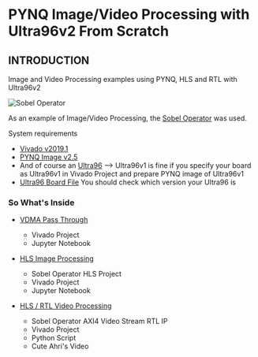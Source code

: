 # PYNQ Image/Video Processing with Ultra96v2 From Scratch

## INTRODUCTION

Image and Video Processing examples using PYNQ, HLS and RTL with Ultra96v2

![Sobel Operator](/used_images/sobel_edge.png)

As an example of Image/Video Processing, the [Sobel Operator](https://en.wikipedia.org/wiki/Sobel_operator "Sobel Operator") was used.

System requirements
-  [Vivado v2019.1](https://www.xilinx.com/support/download/index.html/content/xilinx/en/downloadNav/vivado-design-tools/2019-1.html "Vivado")
-  [PYNQ Image v2.5](http://www.pynq.io/board.html "PYNQ")
- And of course an [Ultra96](http://zedboard.org/product/ultra96 "Ultra96") --> Ultra96v1 is fine if you specify your board as Ultra96v1 in Vivado Project and prepare PYNQ image of Ultra96v1
- [Ultra96 Board File](https://github.com/Avnet/bdf "Ultra96 Board File") You should check which version your Ultra96 is

### So What's Inside

- [VDMA Pass Through](1.VDMA_PASS_THROUGH "VDMA PASS THROUGH")
  - Vivado Project
  - Jupyter Notebook
  
- [HLS Image Processing]()
  - Sobel Operator HLS Project
  - Vivado Project
  - Jupyter Notebook

- [HLS / RTL Video Processing]()
  - Sobel Operator AXI4 Video Stream RTL IP
  - Vivado Project
  - Python Script
  - Cute Ahri's Video